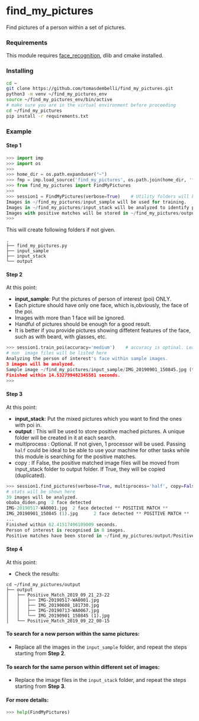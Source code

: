 # find_my_pictures
Find pictures of a person within a set of pictures. 

### Requirements
This module requires [face_recognition](https://www.google.co.uk/url?sa=t&rct=j&q=&esrc=s&source=web&cd=1&cad=rja&uact=8&ved=2ahUKEwi0qYLZuuTkAhVLQEEAHeeWBMAQFjAAegQIBhAC&url=https%3A%2F%2Fgithub.com%2Fageitgey%2Fface_recognition&usg=AOvVaw1ARIEn_v53-Z7n-ItnMaqz), dlib and cmake installed.

### Installing
```bash
cd ~
git clone https://github.com/tomasdembelli/find_my_pictures.git
python3 -m venv ~/find_my_pictures_env
source ~/find_my_pictures_env/bin/active
# make sure you are in the virtual environment before proceeding
cd ~/find_my_pictures
pip install -r requirements.txt
```

### Example
#### Step 1
```python
>>> import imp
>>> import os
>>> 
>>> home_dir = os.path.expanduser("~")
>>> fmp = imp.load_source('find_my_pictures', os.path.join(home_dir, 'find_my_pictures/find_my_pictures.py'))
>>> from find_my_pictures import FindMyPictures
>>> 
>>> session1 = FindMyPictures(verbose=True)    # Utility folders will be initialized if not given.
Images in ~/find_my_pictures/input_sample will be used for training.
Images in ~/find_my_pictures/input_stack will be analyzed to identify person of interest.
Images with positive matches will be stored in ~/find_my_pictures/output.
>>> 
```
This will create following folders if not given.
```
.
├── find_my_pictures.py
├── input_sample  
├── input_stack
└── output
```
#### Step 2
At this point:
- **input_sample**: Put the pictures of person of interest (poi) ONLY.
- Each picture should have only one face, which is,obviously, the face of the poi.
- Images with more than 1 face will be ignored.
- Handful of pictures should be enough for a good result.
- It is better if you provide pictures showing diffetent features of the face, such as with beard, with glasses, etc.

```python
>>> session1.train_poi(accuracy='medium')    # accuracy is optinal. Leaving blank will still give reasonable results.
# non  image files will be listed here
Analyzing the person of interest's face within sample images.
3 images will be analyzed.
Sample image ~/find_my_pictures/input_sample/IMG_20190901_150845.jpg (training data) can't contain more than 1 face.
Finished within 14.532799482345581 seconds.
>>> 
```
#### Step 3
At this point:
- **input_stack**:  Put the mixed pictures which you want to find the ones with poi in.
- **output**      : This will be used to store positive mached pictures. A unique folder will be created in it at each search.
- multiprocess  :   Optional. If not given, 1 processor will be used. Passing `half` could be ideal to be able to use your machine for other tasks while this module is searching for the positive matches. 
- copy          : If False, the positive matched image files will be moved from input_stack folder to output folder. If True, they will be copied (duplicated).
```python
>>> session1.find_pictures(verbose=True, multiprocess='half', copy=False)    
# stats will be shown here
39 images will be analyzed.
obaba_diden.png  2 face detected
IMG-20190517-WA0001.jpg  2 face detected ** POSITIVE MATCH **
IMG_20190901_150845 (1).jpg      2 face detected ** POSITIVE MATCH **
...
Finished within 62.41517496109009 seconds.
Person of interest is recognised in 8 images.
Positive matches have been stored in ~/find_my_pictures/output/Positive_Match_2019_09_22_00-15.
```
#### Step 4
At this point:
- Check the results: 
```pash
cd ~/find_my_pictures/output
├── output
│   ├── Positive_Match_2019_09_21_23-22
│   │   ├── IMG-20190517-WA0001.jpg
│   │   ├── IMG_20190608_181730.jpg
│   │   ├── IMG-20190713-WA0067.jpg
│   │   └── IMG_20190901_150845 (1).jpg
│   └── Positive_Match_2019_09_22_00-15
```
#### To search for a new person within the same pictures:
- Replace all the images in the ```input_sample``` folder, and repeat the steps starting from **Step 2**.
#### To search for the same person within different set of images:
- Replace the image files in the ```input_stack``` folder, and repeat the steps starting from **Step 3**.

#### For more details:
```python
>>> help(FindMyPictures)
```
